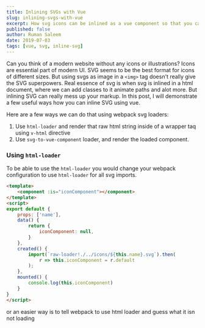 ```yaml
---
title: Inlining SVGs with Vue
slug: inlining-svgs-with-vue
excerpt: How svg icons can be inlined as a vue component so that you can still add class and style to it and all the powers of inline SVG without having to copy the icon's code in your markup.
published: false
author: Ruman Saleem
date: 2019-07-03
tags: [vue, svg, inline-svg]
---
```

Can you think of a modern website without any icons or illustrations? Icons are essential part of modern UI. SVG seems to be the best format for icons of different sizes. But using svgs as image in a `<img>` tag doesn't really give the SVG superpowers. Real essence of svg is when svg is inlined in a html document, where we can add classes to it animate paths and alot more. But inlining SVG can really mess up your markup. In this post, I will demonstrate a few useful ways how you can inline SVG using vue.

Here are a few ways we can do that using webpack svg loaders:

1. Use `html-loader` and render that raw html string inside of a wrapper taq using `v-html` directive
2. Use `svg-to-vue-component` loader, and render the loaded component.

### Using `html-loader`

To be able to use the `html-loader` you would change your webpack configuration to use `html-loader` for all svg imports.

```html
<template>
    <component :is="iconComponent"></component>
</template>
<script>
export default {
    props: ['name'],
    data() {
        return {
            iconComponent: null,
        }
    },
    created() {
        import(`raw-loader!./../icons/${this.name}.svg`).then(
            r => this.iconComponent = r.default
        );
    },
    mounted() {
        console.log(this.iconComponent)      
    }
}
</script>
```
 or an easier way is to tell webpack to use html loader and guess what it isn not loading